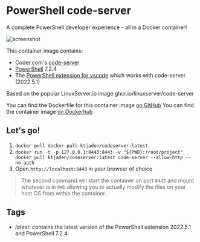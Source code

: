 # PowerShell code-server

A complete PowerShell developer experience - all in a Docker container!

![screenshot](https://user-images.githubusercontent.com/2644648/55316260-dd4dde80-5422-11e9-9dd2-7303b5f21532.png)

This container image contains:
* Coder.com's [code-server](https://github.com/codercom/code-server)
* [PowerShell](https://github.com/PowerShell/PowerShell) 7.2.4
* The [PowerShell extension for vscode](https://github.com/PowerShell/vscode-powershell) which works with code-server (2022.5.1)

Based on the popular LinuxServer.io image ghcr.io/linuxserver/code-server

You can find the Dockerfile for this container image [on GitHub](https://github.com/Proxicon/powershell-vscode-server)
You can find the container image [on Dockerhub](https://hub.docker.com/repository/docker/ktjaden/codeserver)
## Let's go!

1. `docker pull docker pull ktjaden/codeserver:latest`
2. `docker run -t -p 127.0.0.1:8443:8443 -v "${PWD}:/root/project" docker pull ktjaden/codeserver:latest code-server --allow-http --no-auth`
3. Open `http://localhost:8443` in your browser of choice

> The second command will start the container on port `8443` and mount whatever is in `PWD` allowing you to actually modify the files on your host OS from within the container.

## Tags

* *latest:* contains the latest version of the PowerShell extension 2022.5.1 and PowerShell 7.2.4
